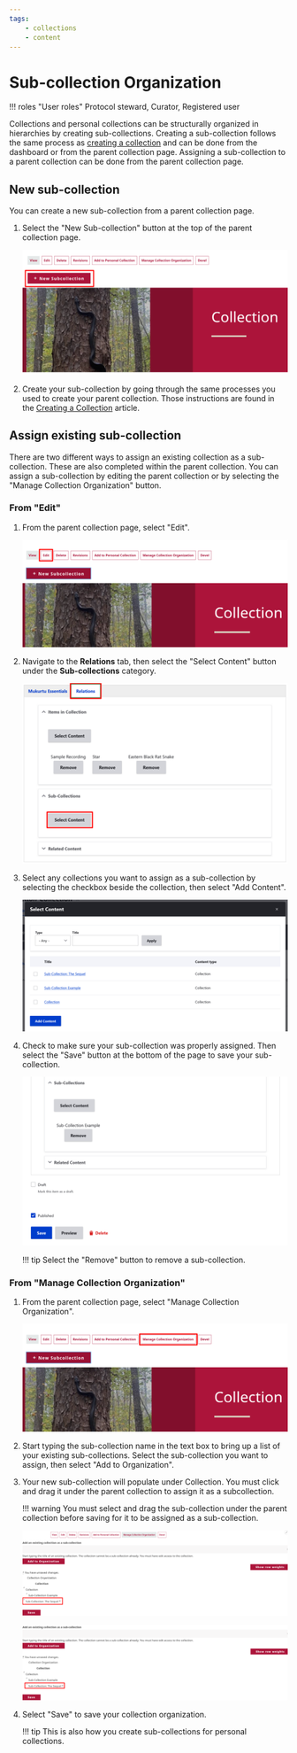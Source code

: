 ```yaml
---
tags: 
    - collections
    - content
---
```

# Sub-collection Organization

!!! roles "User roles" 
    Protocol steward, Curator, Registered user

Collections and personal collections can be structurally organized in hierarchies by creating sub-collections. Creating a sub-collection follows the same process as [creating a collection](CreateCollection.md) and can be done from the dashboard or from the parent collection page. Assigning a sub-collection to a parent collection can be done from the parent collection page. 

## New sub-collection

You can create a new sub-collection from a parent collection page.

1. Select the "New Sub-collection" button at the top of the parent collection page.

    ![Screenshot showing a collection page with the New Sub-collection button highlighted.](../_embeds/subcollections1.png)

2. Create your sub-collection by going through the same processes you used to create your parent collection. Those instructions are found in the [Creating a Collection](CreateCollection.md) article.

## Assign existing sub-collection

There are two different ways to assign an existing collection as a sub-collection. These are also completed within the parent collection. You can assign a sub-collection by editing the parent collection or by selecting the "Manage Collection Organization" button. 

### From "Edit" 

1. From the parent collection page, select "Edit".

    ![Screenshot showing the top menu of a parent collection page with the edit button highlighted.](../_embeds/subcollections2.png)
 
2. Navigate to the **Relations** tab, then select the "Select Content" button under the **Sub-collections** category.

    ![Screenshot of the relations tab showing the sub-collections field with relations highlighted and select content highlighted under the sub-collection field.](../_embeds/subcollections4.png)

3. Select any collections you want to assign as a sub-collection by selecting the checkbox beside the collection, then select "Add Content". 

    ![Screenshot of the sub-collection pop-up window showing three collection options to the right of checkboxes and the add content button.](../_embeds/subcollections5.png)

4. Check to make sure your sub-collection was properly assigned. Then select the "Save" button at the bottom of the page to save your sub-collection.

    ![Screenshot of the parent collection relations page showing the selected sub-collection and the save button.](../_embeds/subcollections6.png)

    !!! tip
        Select the "Remove" button to remove a sub-collection.

### From "Manage Collection Organization" 

1. From the parent collection page, select "Manage Collection Organization".

    ![Screenshot with the Manage collection organization button highlighted.](../_embeds/subcollections3.png)

2. Start typing the sub-collection name in the text box to bring up a list of your existing sub-collections. Select the sub-collection you want to assign, then select "Add to Organization".

3. Your new sub-collection will populate under Collection. You must click and drag it under the parent collection to assign it as a subcollection.

    !!! warning
        You must select and drag the sub-collection under the parent collection before saving for it to be assigned as a sub-collection.

    ![Screenshot with sub-collection to the left, not arranged under the collection.](../_embeds/subcollections8.png)

    ![Screenshot with sub-collection arranged under the collection.](../_embeds/subcollections9.png)

4. Select "Save" to save your collection organization. 

    !!! tip 
        This is also how you create sub-collections for personal collections.